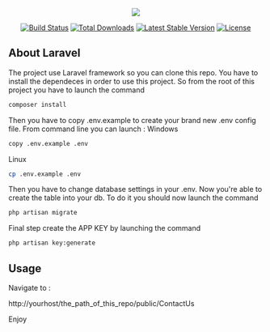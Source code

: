 <p align="center"><img src="https://laravel.com/assets/img/components/logo-laravel.svg"></p>

<p align="center">
<a href="https://travis-ci.org/laravel/framework"><img src="https://travis-ci.org/laravel/framework.svg" alt="Build Status"></a>
<a href="https://packagist.org/packages/laravel/framework"><img src="https://poser.pugx.org/laravel/framework/d/total.svg" alt="Total Downloads"></a>
<a href="https://packagist.org/packages/laravel/framework"><img src="https://poser.pugx.org/laravel/framework/v/stable.svg" alt="Latest Stable Version"></a>
<a href="https://packagist.org/packages/laravel/framework"><img src="https://poser.pugx.org/laravel/framework/license.svg" alt="License"></a>
</p>

## About Laravel

The project use Laravel framework so you can clone this repo. You have to install the dependeces in order to use this project. So from the root of this project you have to launch the command 
```sh
composer install
```
Then you have to copy .env.example to create your brand new .env config file. From command line you can launch :
Windows 
```sh
copy .env.example .env 
```
Linux
```sh
cp .env.example .env 
```
Then you have to change database settings in your .env. Now you're able to create the table into your db. To do it you should now launch the command 

```sh
php artisan migrate
```

Final step create the APP KEY by launching the command

```sh
php artisan key:generate
```

## Usage

Navigate to :

http://yourhost/the_path_of_this_repo/public/ContactUs

Enjoy
